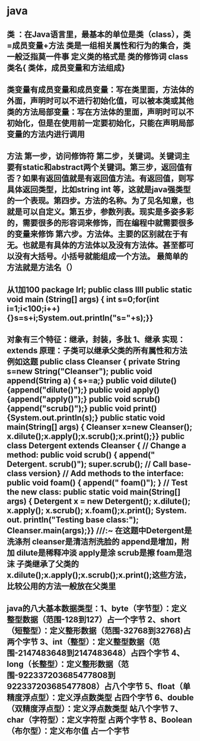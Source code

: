 # java

## 类 ：在Java语言里，最基本的单位是类（class），类=成员变量+方法                                                        类是一组相关属性和行为的集合，类一般泛指莫一件事                                                                         定义类的格式是  类的修饰词 class 类名{ 类体，成员变量和方法组成}

## 类变量有成员变量和成员变量：写在类里面，方法体的外面，声明时可以不进行初始化值，可以被本类或其他类的方法局部变量：写在方法体的里面，声明时可以不初始化，但是在使用前一定要初始化，只能在声明局部变量的方法内进行调用

## 方法 第一步，访问修饰符 第二步，关键词。关键词主要有static和abstract两个关键词。第三步，返回值有否？如果有返回值就是有返回值方法。有返回值，则写具体返回类型，比如string int 等，这就是java强类型的一个表现。第四步。方法的名称。为了见名知意，也就是可以自定义。第五步，参数列表。现实是多姿多彩的，需要很多的形容词来修饰，而在编程中就需要很多的变量来修饰 第六步。方法体。主要的区别就在于有无。也就是有具体的方法体以及没有方法体。甚至都可以没有大括号。小括号就能组成一个方法。 最简单的方法就是方法名（）

## 从1加100  package lrl;             public class llll                 public static void main (String[] args) {    int s=0;for(int i=1;i<100;i++) {}s=s+i;System.out.println("s="+s);}}

## 对象有三个特征：继承，封装，多肽 1、继承   实现：extends 原理：子类可以继承父类的所有属性和方法   例如这题                   public class Cleanser {                                                                                              private String s=new String("Cleanser");                                                                             public void append(String a) { s+=a;}                                                                                public void dilute() {append("dilute()");}                                                                           public void apply() {append("apply()");}                                                                             public void scrub() {append("scrub()");}                                                                             public void print() {System.out.println(s);}                                                                         public static void main(String[] args) {                                                                             Cleanser x=new Cleanser();                                                                                           x.dilute();x.apply();x.scrub();x.print();}}                                                                          public class Detergent extends Cleanser {                                                                            // Change a method:                                                                                                  public void scrub() {                                                                                                append(" Detergent. scrub()");                                                                                       super.scrub(); // Call base-class version}                                                                           // Add methods to the interface:                                                                                       public void foam() { append(" foam()"); }                                                                              // Test the new class:                                                                                            public static void main(String[] args) {                                                                             Detergent x = new Detergent();                                                                                       x.dilute(); x.apply(); x.scrub(); x.foam();x.print();                                                                 System. out. println("Testing base class:");                                                                        Cleanser.main(args);}} ///:~                                                                                         在这题中Detergent是洗涤剂 cleanser是清洁剂洗脸的 append是增加，附加  dilute是稀释冲淡  apply是涂 scrub是擦 foam是泡沫  子类继承了父类的x.dilute();x.apply();x.scrub();x.print();这些方法，比较公用的方法一般放在父类里

## java的八大基本数据类型：1、byte（字节型）：定义整型数据（范围-128到127）占一个字节  2、short（短整型）：定义整形数据（范围-32768到32768)占两个字节  3、int（整型）：定义整型数据（范围-2147483648到2147483648）占四个字节  4、long（长整型）：定义整形数据（范围-922337203685477808到922337203685477808）占八个字节  5、float（单精度浮点型）：定义浮点数类型 占四个字节  6、double（双精度浮点型）：定义浮点数类型 站八个字节  7、char（字符型）：定义字符型 占两个字节  8、Boolean（布尔型）：定义布尔值 占一个字节
